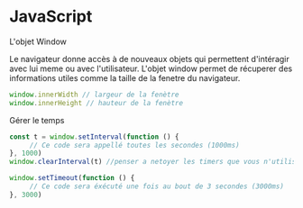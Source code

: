 # JavaScript
L'objet Window

Le navigateur donne accès à de nouveaux objets qui permettent d'intéragir avec lui meme ou avec l'utilisateur.
L'objet window permet de récuperer des informations utiles comme la taille de la fenetre du navigateur.

```js
window.innerWidth // largeur de la fenètre
window.innerHeight // hauteur de la fenètre
```

Gérer le temps
```js
const t = window.setInterval(function () {
     // Ce code sera appellé toutes les secondes (1000ms)
}, 1000)
window.clearInterval(t) //penser a netoyer les timers que vous n'utilisé plus

window.setTimeout(function () {
     // Ce code sera éxécuté une fois au bout de 3 secondes (3000ms)
}, 3000)
```